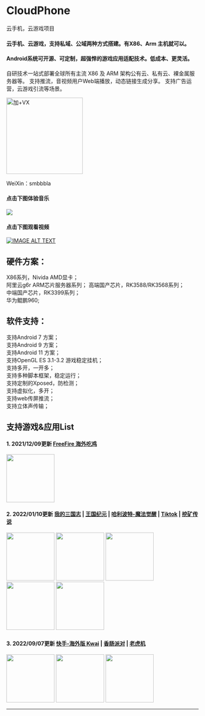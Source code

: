 # CloudPhone
云手机，云游戏项目

#### 云手机、云游戏，支持私域、公域两种方式搭建。有X86、Arm 主机就可以。
#### Android系统可开源、可定制，超强悍的游戏应用适配技术。低成本、更灵活。

自研技术一站式部署全球所有主流 X86 及 ARM 架构公有云、私有云、裸金属服务器等。
支持推流，音视频用户Web端播放，动态链接生成分享。
支持广告运营，云游戏引流等场景。

<img src="https://github-cloud-phone.oss-cn-hangzhou.aliyuncs.com/1009.png" width="200" height="200" alt="加+VX" /></br>

WeiXin：smbbbla 

#### 点击下图体验音乐

[![](https://github-cloud-phone.oss-cn-hangzhou.aliyuncs.com/1010.png)](https://share.api.weibo.cn/share/337256782,4816572054505605.html?weibo_id=4816572054505605)

#### 点击下图观看视频

[![IMAGE ALT TEXT](https://github-cloud-phone.oss-cn-hangzhou.aliyuncs.com/games/20220928/1013.png)](https://github-cloud-phone.oss-cn-hangzhou.aliyuncs.com/games/20220928/paasdemo.mp4 "视频演示")

## 硬件方案：
X86系列，Nivida AMD显卡；  
阿里云g6r ARM芯片服务器系列； 
高端国产芯片，RK3588/RK3568系列；  
中端国产芯片，RK3399系列；  
华为鲲鹏960;

## 软件支持：

支持Android 7 方案；  
支持Android 9 方案；  
支持Android 11 方案；  
支持OpenGL ES 3.1-3.2 游戏稳定挂机；  
支持多开，一开多；  
支持多种脚本框架，稳定运行；  
支持定制的Xposed，防检测；  
支持虚拟化，多开；  
支持web传屏推流；  
支持立体声传输；  

## 支持游戏&应用List

#### 1. 2021/12/09更新 [FreeFire 海外吃鸡](https://ff.garena.tw/)
<div>
      <a href="https://ff.garena.tw/"><img style="overflow:hidden;" src="https://s1.ax1x.com/2022/09/24/xAQaIs.png" width=126 height=126 /></a>
</div>

#### 2. 2022/01/10更新 [我的三国志](https://news.spyouxi.com/udo0kg8p/) | [王国纪元](https://lm.176.com/) | [哈利波特-魔法觉醒](http://www.harrypottermagicawakened.com/cn/) | [Tiktok](https://www.tiktok.com/) | [挖矿传说 ](https://www.taptap.com/app/193997)


<div>
      <a href="https://news.spyouxi.com/udo0kg8p/"><img style="overflow:hidden;" src="https://s1.ax1x.com/2022/09/24/xAQBR0.png" width=126 height=126 /></a>
      <a href="https://lm.176.com/"><img style="overflow:hidden;" src="https://s1.ax1x.com/2022/09/24/xAQwin.png" width=126 height=126 /></a>
      <a href="http://www.harrypottermagicawakened.com/cn/"><img style="overflow:hidden;" src="https://s1.ax1x.com/2022/09/24/xAQ0Gq.png" width=126 height=126 /></a>
      <a href="https://www.tiktok.com/"><img style="overflow:hidden;" src="https://s1.ax1x.com/2022/09/24/xAQDzV.png" width=126 height=126 /></a>
      <a href="https://www.taptap.com/app/193997"><img style="overflow:hidden;" src="https://s1.ax1x.com/2022/09/24/xAQysU.png" width=126 height=126 /></a>
</div>


### 
#### 3. 2022/09/07更新 [快手-海外版 Kwai](https://www.kwai.com/) | [香肠派对](https://xc.xd.com/) | [老虎机](https://www.kwai.com/)

<div>
      <a href="https://www.kwai.com/"><img style="overflow:hidden;" src="https://s1.ax1x.com/2022/09/24/xAQsMT.png" width=126 height=126 /></a>
      <a href="https://xc.xd.com/"><img style="overflow:hidden;" src="https://github-cloud-phone.oss-cn-hangzhou.aliyuncs.com/games/20220924/1012.png" width=126 height=126 /></a>
      <a href="https://www.kwai.com/"><img style="overflow:hidden;" src="https://github-cloud-phone.oss-cn-hangzhou.aliyuncs.com/games/20220924/1011.png" width=126 height=126 /></a>
      
      
</div>

*** 

